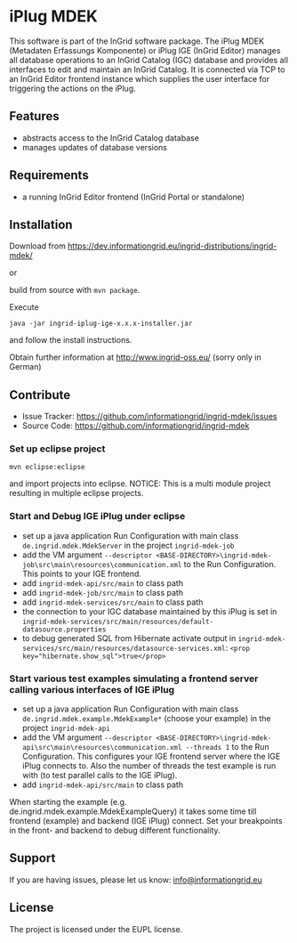 iPlug MDEK
==========

This software is part of the InGrid software package. The iPlug MDEK (Metadaten Erfassungs Komponente) or iPlug IGE (InGrid Editor) manages all database operations to an InGrid Catalog (IGC) database and provides all interfaces to edit and maintain an InGrid Catalog. It is connected via TCP to an InGrid Editor frontend instance which supplies the user interface for triggering the actions on the iPlug.


Features
--------

- abstracts access to the InGrid Catalog database
- manages updates of database versions


Requirements
-------------

- a running InGrid Editor frontend (InGrid Portal or standalone)

Installation
------------

Download from https://dev.informationgrid.eu/ingrid-distributions/ingrid-mdek/
 
or

build from source with `mvn package`.

Execute

```
java -jar ingrid-iplug-ige-x.x.x-installer.jar
```

and follow the install instructions.

Obtain further information at http://www.ingrid-oss.eu/ (sorry only in German)


Contribute
----------

- Issue Tracker: https://github.com/informationgrid/ingrid-mdek/issues
- Source Code: https://github.com/informationgrid/ingrid-mdek
 
### Set up eclipse project

```
mvn eclipse:eclipse
```

and import projects into eclipse.
NOTICE: This is a multi module project resulting in multiple eclipse projects.

### Start and Debug IGE iPlug under eclipse

- set up a java application Run Configuration with main class `de.ingrid.mdek.MdekServer` in the project `ingrid-mdek-job`
- add the VM argument `--descriptor <BASE-DIRECTORY>\ingrid-mdek-job\src\main\resources\communication.xml` to the Run Configuration. This points to your IGE frontend.
- add `ingrid-mdek-api/src/main` to class path
- add `ingrid-mdek-job/src/main` to class path
- add `ingrid-mdek-services/src/main` to class path
- the connection to your IGC database maintained by this iPlug is set in `ingrid-mdek-services/src/main/resources/default-datasource.properties`
- to debug generated SQL from Hibernate activate output in `ingrid-mdek-services/src/main/resources/datasource-services.xml`: `<prop key="hibernate.show_sql">true</prop>`

### Start various test examples simulating a frontend server calling various interfaces of IGE iPlug

- set up a java application Run Configuration with main class `de.ingrid.mdek.example.MdekExample*` (choose your example) in the project `ingrid-mdek-api`
- add the VM argument `--descriptor <BASE-DIRECTORY>\ingrid-mdek-api\src\main\resources\communication.xml --threads 1` to the Run Configuration. This configures your IGE frontend server where the IGE iPlug connects to. Also the number of threads the test example is run with (to test parallel calls to the IGE iPlug).
- add `ingrid-mdek-api/src/main` to class path

When starting the example (e.g. de.ingrid.mdek.example.MdekExampleQuery) it takes some time till frontend (example) and backend (IGE iPlug) connect.
Set your breakpoints in the front- and backend to debug different functionality.

Support
-------

If you are having issues, please let us know: info@informationgrid.eu

License
-------

The project is licensed under the EUPL license.
